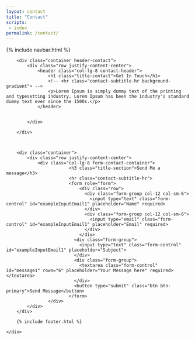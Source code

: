 ```yaml
---
layout: contact
title: "Contact"
scripts:
 - index
permalink: /contact/
---
```



<body itemscope="" itemtype="http://schema.org/Blog">
	<div class="container-background">
	    {% include navbar.html %}
	   
		<div class="container header-contact">			
			<div class="row justify-content-center">
				<header class="col-lg-8 contact-header">
					<h1 class="title-contact">Get In Touch</h1>
		 			<!-- <hr class="contact-subtitle-hr background-gradient"> -->
		 			<p>Lorem Ipsum is simply dummy text of the printing and typesetting industry. Lorem Ipsum has been the industry's standard dummy text ever since the 1500s.</p>
				</header>				
				

			</div>
			
		</div>    



		<div class="container">
			<div class="row justify-content-center">
				<div class="col-lg-8 form-contact-container">
			 				<h3 class="title-section">Send Me a message</h3>
			 				<hr class="contact-subtitle-hr">
				 			<form role="form">
				 				<div class="row">
								  <div class="form-group col-12 col-sm-6">
								    <input type="text" class="form-control" id="exampleInputEmail1" placeholder="Name" required>
								  </div>
								  <div class="form-group col-12 col-sm-6">
								    <input type="email" class="form-control" id="exampleInputEmail1" placeholder="Email" required>
								  </div>				 					
				 				</div>
							  <div class="form-group">
							    <input type="text" class="form-control" id="exampleInputEmail1" placeholder="Subject">
							  </div>
							  <div class="form-group">
							  	<textarea class="form-control" id="message1" rows="6" placeholder="Your Message here" required></textarea>
							  </div>
							  <button type="submit" class="btn btn-primary">Send Message</button>
							</form>
					</div>
			</div>			 		
		</div>

		{% include footer.html %}
		
	</div>
    
</body>



